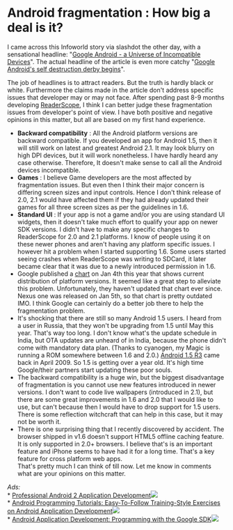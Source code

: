 Android fragmentation : How big a deal is it?
===
I came across this Infoworld story via slashdot the other day, with a sensational headline: "[Google Android - a Universe of Incompatible Devices][0]". The actual headline of the article is even more catchy "[Google Android's self destruction derby begins][1]".  
  
The job of headlines is to attract readers. But the truth is hardly black or white. Furthermore the claims made in the article don't address specific issues that developer may or may not face. After spending past 8-9 months developing [ReaderScope][2], I think I can better judge these fragmentation issues from developer's point of view. I have both positive and negative opinions in this matter, but all are based on my first hand experience.  
  

* **Backward compatibility** : All the Android platform versions are backward compatible. If you developed an app for Android 1.5, then it will still work on latest and greatest Android 2.1\. It may look blurry on high DPI devices, but it will work nonetheless. I have hardly heard any case otherwise. Therefore, It doesn't make sense to call all the Android devices incompatible.
* **Games** : I believe Game developers are the most affected by fragmentation issues. But even then I think their major concern is differing screen sizes and input controls. Hence I don't think release of 2.0, 2.1 would have affected them if they had already updated their games for all three screen sizes as per the guidelines in 1.6\.
* **Standard UI** : If your app is not a game and/or you are using standard UI widgets, then it doesn't take much effort to qualify your app on newer SDK versions. I didn't have to make any specific changes to ReaderScope for 2.0 and 2.1 platforms. I know of people using it on these newer phones and aren't having any platform specific issues. I however hit a problem when I started supporting 1.6\. Some users started seeing crashes when ReaderScope was writing to SDCard, it later became clear that it was due to a newly introduced permission in 1.6\.
* Google published a [chart][3] on Jan 4th this year that shows current distribution of platform versions. It seemed like a great step to alleviate this problem. Unfortunately, they haven't updated that chart ever since. Nexus one was released on Jan 5th, so that chart is pretty outdated IMO. I think Google can certainly do a better job there to help the fragmentation problem.
* It's shocking that there are still so many Android 1.5 users. I heard from a user in Russia, that they won't be upgrading from 1.5 until May this year. That's way too long. I don't know what's the update schedule in India, but OTA updates are unheard of in India, because the phone didn't come with mandatory data plan. (Thanks to cyanogen, my Magic is running a ROM somewhere between 1.6 and 2.0.) [Android 1.5 R3][4] came back in April 2009\. So 1.5 is getting over a year old. It's high time Google/their partners start updating these poor souls.
* The backward compatibility is a huge win, but the biggest disadvantage of fragmentation is you cannot use new features introduced in newer versions. I don't want to code live wallpapers (introduced in 2.1), but there are some great improvements in 1.6 and 2.0 that I would like to use, but can't because then I would have to drop support for 1.5 users. There is some reflection witchcraft that can help in this case, but it may not be worth it.
* There is one surprising thing that I recently discovered by accident. The browser shipped in v1.6 doesn't support HTML5 offline caching feature. It is only supported in 2.0+ browsers. I believe that's is an important feature and iPhone seems to have had it for a long time. That's a key feature for cross platform web apps.  
That's pretty much I can think of till now. Let me know in comments what are your opinions on this matter.  
  
_Ads:_  
\* [Professional Android 2 Application Development][5]![](http://www.assoc-amazon.com/e/ir?t=myfreq-20&l=btl&camp=213689&creative=392969&o=1&a=0470565527)  
\* [Android Programming Tutorials: Easy-To-Follow Training-Style Exercises on Android Application Development][6]![](http://www.assoc-amazon.com/e/ir?t=myfreq-20&l=btl&camp=213689&creative=392969&o=1&a=0981678025)  
\* [Android Application Development: Programming with the Google SDK][7]![](http://www.assoc-amazon.com/e/ir?t=myfreq-20&l=btl&camp=213689&creative=392969&o=1&a=0596521472)

[0]: http://tech.slashdot.org/story/10/02/23/1616221/Google-Android-mdash-a-Universe-of-Incompatible-Devices
[1]: http://infoworld.com/d/mobilize/google-androids-self-destruction-derby-begins-863
[2]: http://www.altcanvas.com/android/readerscope
[3]: http://developer.android.com/resources/dashboard/platform-versions.html
[4]: http://developer.android.com/sdk/android-1.5.html
[5]: http://www.amazon.com/Professional-Android-2-Application-Development/dp/0470565527?ie=UTF8&tag=myfreq-20&link_code=btl&camp=213689&creative=392969
[6]: http://www.amazon.com/Android-Programming-Tutorials-Easy-Follow/dp/0981678025?ie=UTF8&tag=myfreq-20&link_code=btl&camp=213689&creative=392969
[7]: http://www.amazon.com/Android-Application-Development-Programming-Google/dp/0596521472?ie=UTF8&tag=myfreq-20&link_code=btl&camp=213689&creative=392969

